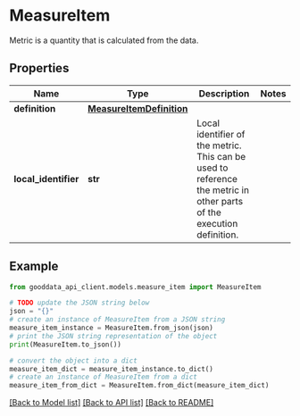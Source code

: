 # MeasureItem

Metric is a quantity that is calculated from the data.

## Properties

Name | Type | Description | Notes
------------ | ------------- | ------------- | -------------
**definition** | [**MeasureItemDefinition**](MeasureItemDefinition.md) |  | 
**local_identifier** | **str** | Local identifier of the metric. This can be used to reference the metric in other parts of the execution definition. | 

## Example

```python
from gooddata_api_client.models.measure_item import MeasureItem

# TODO update the JSON string below
json = "{}"
# create an instance of MeasureItem from a JSON string
measure_item_instance = MeasureItem.from_json(json)
# print the JSON string representation of the object
print(MeasureItem.to_json())

# convert the object into a dict
measure_item_dict = measure_item_instance.to_dict()
# create an instance of MeasureItem from a dict
measure_item_from_dict = MeasureItem.from_dict(measure_item_dict)
```
[[Back to Model list]](../README.md#documentation-for-models) [[Back to API list]](../README.md#documentation-for-api-endpoints) [[Back to README]](../README.md)


